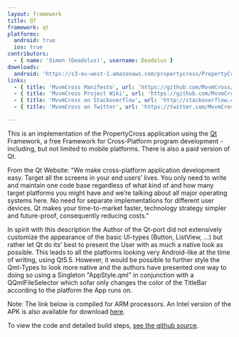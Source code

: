 ```yaml
---
layout: framework
title: QT
framework: qt
platforms:
  android: true
  ios: true
contributors:
  - { name: 'Simon (Deadolus)', username: Deadolus }
downloads:
  android: 'https://s3-eu-west-1.amazonaws.com/propertycross/PropertyCross_Qt_armeabi_v7a.apk'
links:
  - { title: 'MvvmCross Manifesto', url: 'https://github.com/MvvmCross/MvvmCross/wiki/The-MvvmCross-Manifesto', description: 'It is useful to read this before developing since it gives a good idea of the framework''s design principles.' }
  - { title: 'MvvmCross Project Wiki', url: 'https://github.com/MvvmCross/MvvmCross/wiki', description: 'A detailed project wiki.' }
  - { title: 'MvvmCross on Stackoverflow', url: 'http://stackoverflow.com/questions/tagged/mvvmcross', description: 'A variety of questions and answers related to MvvmCross development on Stackoverflow.' }
  - { title: 'MvvmCross on Twitter', url: 'https://twitter.com/MvvmCross', description: 'Regularly updated with information about releases, features and links to articles.' }

---
```


This is an implementation of the PropertyCross application using the [Qt](http://www.qt.io)  Framework, a free Framework for Cross-Platform program development - including, but not limited to mobile platforms. There is also a paid version of Qt.

From the Qt Website: "We make cross-platform application development easy. Target all the screens in your end users’ lives. You only need to write and maintain one code base regardless of what kind of and how many target platforms you might have and we’re talking about all major operating systems here. No need for separate implementations for different user devices. Qt makes your time-to-market faster, technology strategy simpler and future-proof, consequently reducing costs."

In spirit with this description the Author of the Qt-port did not extensively customize the appearance of the basic UI-types (Button, ListView, ...) but rather let Qt do its' best to present the User with as much a native look as possible. This leads to all the platforms looking very Android-like at the time of writing, using Qt5.5. However, it would be possible to further style the Qml-Types to look more native and the authors have presented one way to doing so using a Singleton "AppStyle.qml" in conjunction with a QQmlFileSelector which sofar only changes the color of the TitleBar according to the platform the App runs on.

Note: The link below is compiled for ARM processors. An Intel version of the APK is also available for download [here](https://s3-eu-west-1.amazonaws.com/propertycross/PropertyCross_Qt_x86.apk).

To view the code and detailed build steps, <a href='{{ site.githuburl }}/tree/master/qt'>see the github source</a>.
